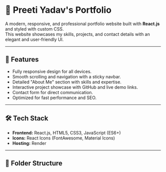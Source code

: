 # 🌟 Preeti Yadav's Portfolio

A modern, responsive, and professional portfolio website built with **React.js** and styled with custom CSS.  
This website showcases my skills, projects, and contact details with an elegant and user-friendly UI.

---

## 🚀 Features
- Fully responsive design for all devices.
- Smooth scrolling and navigation with a sticky navbar.
- Detailed "About Me" section with skills and expertise.
- Interactive project showcase with GitHub and live demo links.
- Contact form for direct communication.
- Optimized for fast performance and SEO.

---

## 🛠 Tech Stack
- **Frontend:** React.js, HTML5, CSS3, JavaScript (ES6+)
- **Icons:** React Icons (FontAwesome, Material Icons)
- **Hosting:** Render

---

## 📂 Folder Structure
